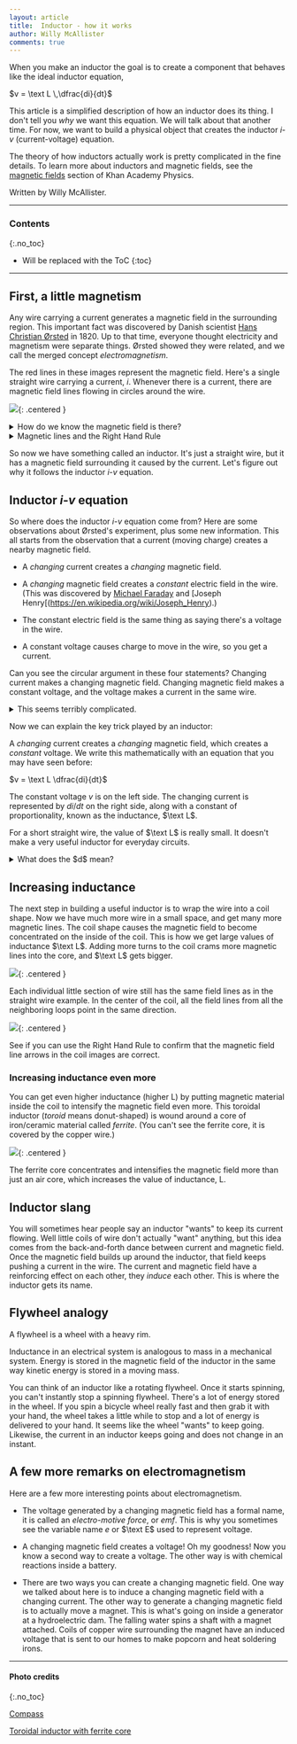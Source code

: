```yaml
---
layout: article
title:  Inductor - how it works
author: Willy McAllister
comments: true
---
```


When you make an inductor the goal is to create a component that behaves like the ideal inductor equation, 

$v = \text L \,\dfrac{di}{dt}$

This article is a simplified description of how an inductor does its thing. I don't tell you *why* we want this equation. We will talk about that another time. For now, we want to build a physical object that creates the inductor $i$-$v$ (current-voltage) equation.

The theory of how inductors actually work is pretty complicated in the fine details. To learn more about inductors and magnetic fields, see the [magnetic fields](https://www.khanacademy.org/science/physics/magnetic-forces-and-magnetic-fields) section of Khan Academy Physics. 

Written by Willy McAllister.

----

### Contents
{:.no_toc}

* Will be replaced with the ToC
{:toc}

----

## First, a little magnetism

 Any wire carrying a current generates a magnetic field in the surrounding region. This important fact was discovered by Danish scientist [Hans Christian Ørsted](https://en.wikipedia.org/wiki/Hans_Christian_Oersted) in 1820. Up to that time, everyone thought electricity and magnetism were separate things. Ørsted showed they were related, and we call the merged concept *electromagnetism*.

The red lines in these images represent the magnetic field. Here's a single straight wire carrying a current, $i$. Whenever there is a current, there are magnetic field lines flowing in circles around the wire. 

![](/i/6inductor_straight_wire.svg){: .centered }

<details>
<summary>How do we know the magnetic field is there?</summary>
<p>How can you tell if there is a magnetic field near the wire?<br>
By using a magnetic field sensor, of course.<br>  
You already know what that is, it's called a compass.</p>

<p><img class="centered" src="/i/6-3compass_align.jpg" alt="Compass" height="160px" /></p>

<p>If there is no nearby magnetic field, the needle of the compass lines up with the magnetic field of the Earth, and points towards magnetic north. If you create a magnetic field, the compass needle swings around and lines up with the new field. The magnetic field from the wire is stronger than the earth's field, so it overpowers it and tips the compass needle.</p>

<p>Using a compass as a magnetic field sensor is an example of how electrical engineers create "eyes" to  "see" the invisible. Electricity and magnetism are invisible, so we build different kinds of "eyes" all the time. It is an essential skill. This is one reason a lot of people think EE's are wizards.</p>
</details>

<details>
<summary>Magnetic lines and the Right Hand Rule</summary>
<p>You may notice that both current and the magnetic lines have arrowheads. The direction of these arrows is not arbitrary; it is a property of nature. If you know one of the arrows, you can figure out the other by using the Right Hand Rule. </p>

<p><img class="centered" src="/i/6right_hand_rule.svg" alt="Right Hand Rule"></p>
<p>Using your RIGHT hand, wrap your fingers around the wire with your thumb pointing in the direction of current (conventional current flow, not electron flow). The magnetic field line arrows will be flowing out of your fingertips.
</p>

<p>Pro tip: If you are right-handed, <em>put your pencil down</em> when you use the rule. The most common error is using your left hand to do the Right Hand Rule, which gives you the wrong answer. If your left hand needs something to do, use it as the wire.</p>

<p>If you ever peek into a classroom during a test on Electricity and Magnetism, you will see all the students using this rule. It looks pretty funny.</p>
</details>

So now we have something called an inductor. It's just a straight wire, but it has a magnetic field surrounding it caused by the current. Let's figure out why it follows the inductor $i$-$v$ equation.

## Inductor $i$-$v$ equation

So where does the inductor $i$-$v$ equation come from? Here are some observations about Ørsted's experiment, plus some new information. This all starts from the observation that a current (moving charge) creates a nearby magnetic field.

* A *changing* current creates a *changing* magnetic field.

* A *changing* magnetic field creates a *constant* electric field in the wire. (This was discovered by [Michael Faraday](https://en.wikipedia.org/wiki/Michael_Faraday#Electricity_and_magnetism) and [Joseph Henry[(https://en.wikipedia.org/wiki/Joseph_Henry).)

* The constant electric field is the same thing as saying there's a voltage in the wire. 

* A constant voltage causes charge to move in the wire, so you get a current. 

Can you see the circular argument in these four statements? Changing current makes a changing magnetic field. Changing magnetic field makes a constant voltage, and the voltage makes a current in the same wire. 

<details>
    <summary>This seems terribly complicated.</summary>
    <p>Don't feel bad if your head is spinning at this point. Electromagnetism <em>is</em> complicated. </p>
    <p>There are a couple of reasons. The things that make electromagnetism so hard to figure out are </p>
    <p>1) The plane of the magnetic lines surrounding the wire is perpendicular to the current in the wire. This means you have to do all your math in three dimensions and learn things like the Right Hand Rule and cross products. Ørsted actually needed some luck to figure out what was going on.</p>
    <p>2) The other complication is that you get a constant voltage only if the magnetic field is <em>changing</em>. If the magnetic field is constant, no voltage, no current. This may seem strange, but it's what nature gives us. </p>
</details>

Now we can explain the key trick played by an inductor: 

A *changing* current creates a *changing* magnetic field, which creates a *constant* voltage. We write this mathematically with an equation that you may have seen before: 

$v = \text L \dfrac{di}{dt}$

The constant voltage $v$ is on the left side. The changing current is represented by $di/dt$ on the right side, along with a constant of proportionality, known as the inductance, $\text L$. 

For a short straight wire, the value of $\text L$ is really small. It doesn't make a very useful inductor for everyday circuits. 

<details>
<summary>What does the $d$ mean?</summary>

<p>The $d$ in ${dq}/{dt}$ is notation from calculus, it means <em>differential</em>.   
You can think of $d$ as meaning "a tiny change in ..." </p>

<p>For example, the expression $dt$ means *a tiny change in time*. When you see $d$ in a ratio, like $dq/dt$, it means, "a tiny change in $q$ (charge) for each tiny change in $t$ (time)." An expression like $dq/dt$ is called a <a href="https://www.khanacademy.org/math/ap-calculus-ab/derivative-introduction-ab/derivative-as-a-limit-ab/v/calculus-derivatives-1-new-hd-version">derivative</a>, and it is what you study in <a href="https://www.khanacademy.org/math/differential-calculus">Differential Calculus</a>.</p>
</details>

## Increasing inductance

The next step in building a useful inductor is to wrap the wire into a coil shape. Now we have much more wire in a small space, and get many more magnetic lines. The coil shape causes the magnetic field to become concentrated on the inside of the coil. This is how we get large values of inductance $\text L$. Adding more turns to the coil crams more magnetic lines into the core, and $\text L$ gets bigger.

![](/i/6inductor_coil.svg){: .centered }

Each individual little section of wire still has the same field lines as in the straight wire example. In the center of the coil, all the field lines from all the neighboring loops point in the same direction. 

![](/i/6inductor_coil2.svg){: .centered }

See if you can use the Right Hand Rule to confirm that the magnetic field line arrows in the coil images are correct.

### Increasing inductance even more

You can get even higher inductance (higher $\text{L}$) by putting magnetic material inside the coil to intensify the magnetic field even more. This toroidal inductor (*toroid* means donut-shaped) is wound around a core of iron/ceramic material called *ferrite*. (You can't see the ferrite core, it is covered by the copper wire.)

![](https://ka-perseus-images.s3.amazonaws.com/f4a0082fa2acce037c5c146a1e5dcfb3b74a65f0.png){: .centered }

The ferrite core concentrates and intensifies the magnetic field more than just an air core, which increases the value of inductance, $\text{L}$.

## Inductor slang

You will sometimes hear people say an inductor "wants" to keep its current flowing. Well little coils of wire don't actually "want" anything, but this idea comes from the back-and-forth dance between current and magnetic field. Once the magnetic field builds up around the inductor, that field keeps pushing a current in the wire. The current and magnetic field have a reinforcing effect on each other, they *induce* each other. This is where the inductor gets its name.

## Flywheel analogy

A flywheel is a wheel with a heavy rim.

Inductance in an electrical system is analogous to mass in a mechanical system. Energy is stored in the magnetic field of the inductor in the same way kinetic energy is stored in a moving mass. 

You can think of an inductor like a rotating flywheel. Once it starts spinning, you can't instantly stop a spinning flywheel. There's a lot of energy stored in the wheel. If you spin a bicycle wheel really fast and then grab it with your hand, the wheel takes a little while to stop and a lot of energy is delivered to your hand. It seems like the wheel "wants" to keep going. Likewise, the current in an inductor keeps going and does not change in an instant. 

## A few more remarks on electromagnetism

Here are a few more interesting points about electromagnetism.

* The voltage generated by a changing magnetic field has a formal name, it is called an *electro-motive force*, or *emf*. This is why you sometimes see the variable name $e$ or $\text E$ used to represent voltage.

* A changing magnetic field creates a voltage! Oh my goodness! Now you know a second way to create a voltage. The other way is with chemical reactions inside a battery.

* There are two ways you can create a changing magnetic field. One way we talked about here is to induce a changing magnetic field with a changing current. The other way to generate a changing magnetic field is to actually move a magnet. This is what's going on inside a generator at a hydroelectric dam. The falling water spins a shaft with a magnet attached. Coils of copper wire surrounding the magnet have an induced voltage that is sent to our homes to make popcorn and heat soldering irons.

----

#### Photo credits
{:.no_toc}

[Compass](https://commons.wikimedia.org/wiki/File:Compass_align.jpg)

[Toroidal inductor with ferrite core](https://en.wikipedia.org/wiki/Electrical_resonance#/media/File:RLC_series.png)

